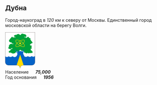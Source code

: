 <!--2021-10-17 15:05:26-->
## Дубна
Город-наукоград в *120* км к северу от Москвы. Единственный город московской области на берегу Волги.

<img src="./Dubna.svg" width="96px"><br>
Население &emsp; ***75,000*** &emsp;<br>
Год&nbsp;основания &emsp; ***1956***